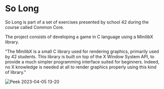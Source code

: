 # So Long #

So Long is part of a set of exercises presented by school 42 during the course called Common Core.

The project consists of developing a game in C language using a MinilibX library. 

"The MinilibX is a small C library used for rendering graphics, primarily used by 42 students. This library is built on top of the X Window System API, to provide a much simpler programming interface suited for beginners. Indeed, no X knowledge is needed at all to render graphics properly using this kind of library."


![Peek 2023-04-05 13-20](https://user-images.githubusercontent.com/110631286/230078689-a4681a1b-2000-4640-bdc9-dd54001963bc.gif)
